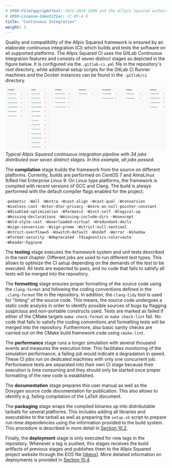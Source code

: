 ```yaml
---
# SPDX-FileCopyrightText: 2022-2024 CERN and the Allpix Squared authors
# SPDX-License-Identifier: CC-BY-4.0
title: "Continuous Integration"
weight: 3
---
```


Quality and compatibility of the Allpix Squared framework is ensured by an elaborate continuous integration (CI) which builds
and tests the software on all supported platforms. The Allpix Squared CI uses the GitLab Continuous Integration features and
consists of seven distinct stages as depicted in the figure below. It is configured via the `.gitlab-ci.yml` file in the
repository's root directory, while additional setup scripts for the GitLab Ci Runner machines and the Docker instances can be
found in the `.gitlab/ci` directory.

![Continuous Integration Pipeline](./ci.png)\
*Typical Allpix Squared continuous integration pipeline with 34 jobs distributed over seven distinct stages. In this example,
all jobs passed.*

The **compilation** stage builds the framework from the source on different platforms. Currently, builds are performed on
CentOS 7 and AlmaLinux 9/Red Hat Enterprise Linux 9. On Linux type platforms, the framework is compiled with recent versions of GCC and Clang.
The build is always performed with the default compiler flags enabled for the project:

```shell
-pedantic -Wall -Wextra -Wcast-align -Wcast-qual -Wconversion
-Wuseless-cast -Wctor-dtor-privacy -Wzero-as-null-pointer-constant
-Wdisabled-optimization -Wformat=2 -Winit-self -Wlogical-op
-Wmissing-declarations -Wmissing-include-dirs -Wnoexcept
-Wold-style-cast -Woverloaded-virtual -Wredundant-decls
-Wsign-conversion -Wsign-promo -Wstrict-null-sentinel
-Wstrict-overflow=5 -Wswitch-default -Wundef -Werror -Wshadow
-Wformat-security -Wdeprecated -fdiagnostics-color=auto
-Wheader-hygiene
```

The **testing** stage executes the framework system and unit tests described in the next chapter. Different jobs are used to
run different test types. This allows to optimize the CI setup depending on the demands of the test to be executed. All tests
are expected to pass, and no code that fails to satisfy all tests will be merged into the repository.

The **formatting** stage ensures proper formatting of the source code using the `clang-format` and following the coding
conventions defined in the `.clang-format` file in the repository. In addition, the `clang-tidy` tool is used for "linting"
of the source code. This means, the source code undergoes a static code analysis in order to identify possible sources of
bugs by flagging suspicious and non-portable constructs used. Tests are marked as failed if either of the CMake targets
`make check-format` or `make check-lint` fail. No code that fails to satisfy the coding conventions and formatting tests will
be merged into the repository. Furthermore, also basic sanity checks are carried out on the CMake build framework code using
`cmake-lint`.

The **performance** stage runs a longer simulation with several thousand events and measures the execution time. This
facilitates monitoring of the simulation performance, a failing job would indicate a degradation in speed. These CI jobs run
on dedicated machines with only one concurrent job. Performance tests are separated into their own CI stage because their
execution is time consuming and they should only be started once proper formatting of the new code is established.

The **documentation** stage prepares this user manual as well as the Doxygen source code documentation for publication. This
also allows to identify e.g. failing compilation of the LaTeX document.

The **packaging** stage wraps the compiled binaries up into distributable tarballs for several platforms. This includes
adding all libraries and executables to the tarball as well as preparing the `setup.sh` script to prepare run-time
dependencies using the information provided to the build system. This procedure is described in more detail in
[Section 10.2](./02_packaging.md).

Finally, the **deployment** stage is only executed for new tags in the repository. Whenever a tag is pushed, this stages
receives the build artifacts of previous stages and publishes them to the Allpix Squared project website through the EOS file
\[[@eos]\]. More detailed information on deployments is provided in [Section 10.4](./04_deployment.md).


[@eos]: http://stacks.iop.org/1742-6596/331/i=5/a=052015
